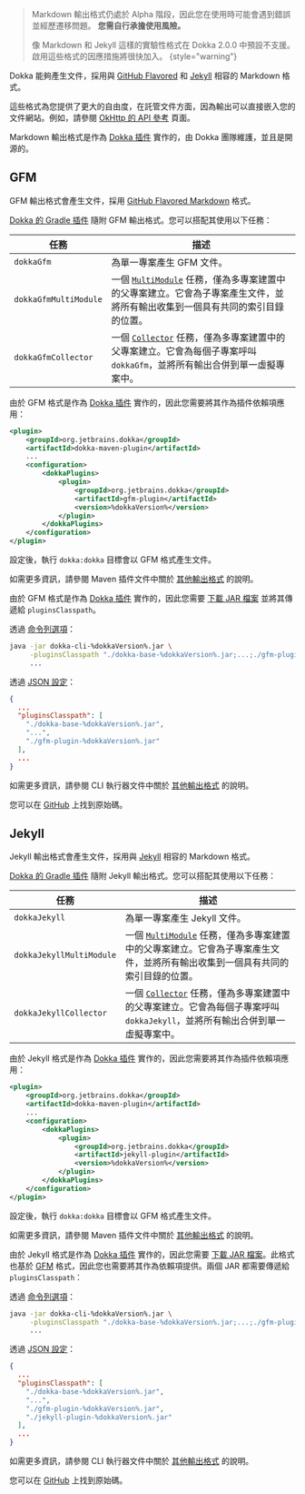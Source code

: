 [//]: # (title: Markdown)

> Markdown 輸出格式仍處於 Alpha 階段，因此您在使用時可能會遇到錯誤並經歷遷移問題。
> **您需自行承擔使用風險。**
>
> 像 Markdown 和 Jekyll 這樣的實驗性格式在 Dokka 2.0.0 中預設不支援。
> 啟用這些格式的因應措施將很快加入。
{style="warning"}

Dokka 能夠產生文件，採用與 [GitHub Flavored](#gfm) 和 [Jekyll](#jekyll) 相容的 Markdown 格式。

這些格式為您提供了更大的自由度，在託管文件方面，因為輸出可以直接嵌入您的文件網站。例如，請參閱 [OkHttp 的 API 參考](https://square.github.io/okhttp/5.x/okhttp/okhttp3/) 頁面。

Markdown 輸出格式是作為 [Dokka 插件](dokka-plugins.md) 實作的，由 Dokka 團隊維護，並且是開源的。

## GFM

GFM 輸出格式會產生文件，採用 [GitHub Flavored Markdown](https://github.github.com/gfm/) 格式。

<tabs group="build-script">
<tab title="Gradle" group-key="kotlin">

[Dokka 的 Gradle 插件](dokka-gradle.md) 隨附 GFM 輸出格式。您可以搭配其使用以下任務：

| **任務** | **描述** |
|---|---|
| `dokkaGfm` | 為單一專案產生 GFM 文件。 |
| `dokkaGfmMultiModule` | 一個 [`MultiModule`](dokka-gradle.md#multi-project-builds) 任務，僅為多專案建置中的父專案建立。它會為子專案產生文件，並將所有輸出收集到一個具有共同的索引目錄的位置。 |
| `dokkaGfmCollector` | 一個 [`Collector`](dokka-gradle.md#collector-tasks) 任務，僅為多專案建置中的父專案建立。它會為每個子專案呼叫 `dokkaGfm`，並將所有輸出合併到單一虛擬專案中。 |

</tab>
<tab title="Maven" group-key="groovy">

由於 GFM 格式是作為 [Dokka 插件](dokka-plugins.md#apply-dokka-plugins) 實作的，因此您需要將其作為插件依賴項應用：

```xml
<plugin>
    <groupId>org.jetbrains.dokka</groupId>
    <artifactId>dokka-maven-plugin</artifactId>
    ...
    <configuration>
        <dokkaPlugins>
            <plugin>
                <groupId>org.jetbrains.dokka</groupId>
                <artifactId>gfm-plugin</artifactId>
                <version>%dokkaVersion%</version>
            </plugin>
        </dokkaPlugins>
    </configuration>
</plugin>
```

設定後，執行 `dokka:dokka` 目標會以 GFM 格式產生文件。

如需更多資訊，請參閱 Maven 插件文件中關於 [其他輸出格式](dokka-maven.md#other-output-formats) 的說明。

</tab>
<tab title="CLI" group-key="cli">

由於 GFM 格式是作為 [Dokka 插件](dokka-plugins.md#apply-dokka-plugins) 實作的，因此您需要 [下載 JAR 檔案](https://repo1.maven.org/maven2/org/jetbrains/dokka/gfm-plugin/%dokkaVersion%/gfm-plugin-%dokkaVersion%.jar) 並將其傳遞給 `pluginsClasspath`。

透過 [命令列選項](dokka-cli.md#run-with-command-line-options)：

```Bash
java -jar dokka-cli-%dokkaVersion%.jar \
     -pluginsClasspath "./dokka-base-%dokkaVersion%.jar;...;./gfm-plugin-%dokkaVersion%.jar" \
     ...
```

透過 [JSON 設定](dokka-cli.md#run-with-json-configuration)：

```json
{
  ...
  "pluginsClasspath": [
    "./dokka-base-%dokkaVersion%.jar",
    "...",
    "./gfm-plugin-%dokkaVersion%.jar"
  ],
  ...
}
```

如需更多資訊，請參閱 CLI 執行器文件中關於 [其他輸出格式](dokka-cli.md#other-output-formats) 的說明。

</tab>
</tabs>

您可以在 [GitHub](https://github.com/Kotlin/dokka/tree/%dokkaVersion%/dokka-subprojects/plugin-gfm) 上找到原始碼。

## Jekyll

Jekyll 輸出格式會產生文件，採用與 [Jekyll](https://jekyllrb.com/) 相容的 Markdown 格式。

<tabs group="build-script">
<tab title="Gradle" group-key="kotlin">

[Dokka 的 Gradle 插件](dokka-gradle.md) 隨附 Jekyll 輸出格式。您可以搭配其使用以下任務：

| **任務** | **描述** |
|---|---|
| `dokkaJekyll` | 為單一專案產生 Jekyll 文件。 |
| `dokkaJekyllMultiModule` | 一個 [`MultiModule`](dokka-gradle.md#multi-project-builds) 任務，僅為多專案建置中的父專案建立。它會為子專案產生文件，並將所有輸出收集到一個具有共同的索引目錄的位置。 |
| `dokkaJekyllCollector` | 一個 [`Collector`](dokka-gradle.md#collector-tasks) 任務，僅為多專案建置中的父專案建立。它會為每個子專案呼叫 `dokkaJekyll`，並將所有輸出合併到單一虛擬專案中。 |

</tab>
<tab title="Maven" group-key="groovy">

由於 Jekyll 格式是作為 [Dokka 插件](dokka-plugins.md#apply-dokka-plugins) 實作的，因此您需要將其作為插件依賴項應用：

```xml
<plugin>
    <groupId>org.jetbrains.dokka</groupId>
    <artifactId>dokka-maven-plugin</artifactId>
    ...
    <configuration>
        <dokkaPlugins>
            <plugin>
                <groupId>org.jetbrains.dokka</groupId>
                <artifactId>jekyll-plugin</artifactId>
                <version>%dokkaVersion%</version>
            </plugin>
        </dokkaPlugins>
    </configuration>
</plugin>
```

設定後，執行 `dokka:dokka` 目標會以 GFM 格式產生文件。

如需更多資訊，請參閱 Maven 插件文件中關於 [其他輸出格式](dokka-maven.md#other-output-formats) 的說明。

</tab>
<tab title="CLI" group-key="cli">

由於 Jekyll 格式是作為 [Dokka 插件](dokka-plugins.md#apply-dokka-plugins) 實作的，因此您需要 [下載 JAR 檔案](https://repo1.maven.org/maven2/org/jetbrains/dokka/jekyll-plugin/%dokkaVersion%/jekyll-plugin-%dokkaVersion%.jar)。此格式也基於 [GFM](#gfm) 格式，因此您也需要將其作為依賴項提供。兩個 JAR 都需要傳遞給 `pluginsClasspath`：

透過 [命令列選項](dokka-cli.md#run-with-command-line-options)：

```Bash
java -jar dokka-cli-%dokkaVersion%.jar \
     -pluginsClasspath "./dokka-base-%dokkaVersion%.jar;...;./gfm-plugin-%dokkaVersion%.jar;./jekyll-plugin-%dokkaVersion%.jar" \
     ...
```

透過 [JSON 設定](dokka-cli.md#run-with-json-configuration)：

```json
{
  ...
  "pluginsClasspath": [
    "./dokka-base-%dokkaVersion%.jar",
    "...",
    "./gfm-plugin-%dokkaVersion%.jar",
    "./jekyll-plugin-%dokkaVersion%.jar"
  ],
  ...
}
```

如需更多資訊，請參閱 CLI 執行器文件中關於 [其他輸出格式](dokka-cli.md#other-output-formats) 的說明。

</tab>
</tabs>

您可以在 [GitHub](https://github.com/Kotlin/dokka/tree/%dokkaVersion%/dokka-subprojects/plugin-jekyll) 上找到原始碼。